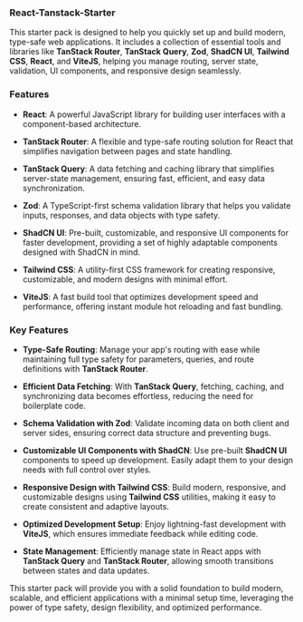 ### React-Tanstack-Starter

This starter pack is designed to help you quickly set up and build modern, type-safe web applications. It includes a collection of essential tools and libraries like **TanStack Router**, **TanStack Query**, **Zod**, **ShadCN UI**, **Tailwind CSS**, **React**, and **ViteJS**, helping you manage routing, server state, validation, UI components, and responsive design seamlessly.

### Features

- **React**: A powerful JavaScript library for building user interfaces with a component-based architecture.
- **TanStack Router**: A flexible and type-safe routing solution for React that simplifies navigation between pages and state handling.

- **TanStack Query**: A data fetching and caching library that simplifies server-state management, ensuring fast, efficient, and easy data synchronization.

- **Zod**: A TypeScript-first schema validation library that helps you validate inputs, responses, and data objects with type safety.

- **ShadCN UI**: Pre-built, customizable, and responsive UI components for faster development, providing a set of highly adaptable components designed with ShadCN in mind.

- **Tailwind CSS**: A utility-first CSS framework for creating responsive, customizable, and modern designs with minimal effort.

- **ViteJS**: A fast build tool that optimizes development speed and performance, offering instant module hot reloading and fast bundling.

### Key Features

- **Type-Safe Routing**: Manage your app's routing with ease while maintaining full type safety for parameters, queries, and route definitions with **TanStack Router**.

- **Efficient Data Fetching**: With **TanStack Query**, fetching, caching, and synchronizing data becomes effortless, reducing the need for boilerplate code.

- **Schema Validation with Zod**: Validate incoming data on both client and server sides, ensuring correct data structure and preventing bugs.

- **Customizable UI Components with ShadCN**: Use pre-built **ShadCN UI** components to speed up development. Easily adapt them to your design needs with full control over styles.

- **Responsive Design with Tailwind CSS**: Build modern, responsive, and customizable designs using **Tailwind CSS** utilities, making it easy to create consistent and adaptive layouts.

- **Optimized Development Setup**: Enjoy lightning-fast development with **ViteJS**, which ensures immediate feedback while editing code.

- **State Management**: Efficiently manage state in React apps with **TanStack Query** and **TanStack Router**, allowing smooth transitions between states and data updates.

This starter pack will provide you with a solid foundation to build modern, scalable, and efficient applications with a minimal setup time, leveraging the power of type safety, design flexibility, and optimized performance.
